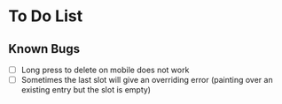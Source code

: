 # To Do List

## Known Bugs
- [ ] Long press to delete on mobile does not work
- [ ] Sometimes the last slot will give an overriding error (painting over an existing entry but the slot is empty)